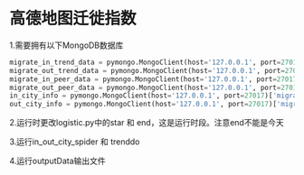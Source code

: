 # 高德地图迁徙指数

1.需要拥有以下MongoDB数据库

```python
migrate_in_trend_data = pymongo.MongoClient(host='127.0.0.1', port=27017)['migrate_data']['migrate_in_trend_data']
migrate_out_trend_data = pymongo.MongoClient(host='127.0.0.1', port=27017)['migrate_data']['migrate_out_trend_data']
migrate_in_peer_data = pymongo.MongoClient(host='127.0.0.1', port=27017)['migrate_data']['migrate_in_peer_data']
migrate_out_peer_data = pymongo.MongoClient(host='127.0.0.1', port=27017)['migrate_data']['migrate_out_peer_data']
in_city_info = pymongo.MongoClient(host='127.0.0.1', port=27017)['migrate_data']['city_migrate_in_data_test']
out_city_info = pymongo.MongoClient(host='127.0.0.1', port=27017)['migrate_data']['city_migrate_out_data_test']
```

2.运行时更改logistic.py中的star 和 end，这是运行时段。注意end不能是今天

3.运行in_out_city_spider 和 trenddo

4.运行outputData输出文件